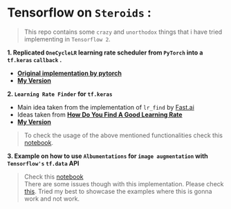 # Tensorflow on `Steroids` : 

> This repo contains some `crazy` and `unorthodox` things that i have tried implementing in `Tensorflow 2`.
 
**1. Replicated `OneCycleLR` learning rate scheduler from `PyTorch` into a `tf.keras` `callback` .**    
- **[Original implementation by pytorch](https://pytorch.org/docs/stable/_modules/torch/optim/lr_scheduler.html#CyclicLR)**  
- **[My Version](https://github.com/benihime91/tensorflow-keras-nbs/blob/master/one_cycle.py)** 


**2. `Learning Rate Finder` for `tf.keras`**
- Main idea taken from the implementation of `lr_find` by [Fast.ai](https://docs.fast.ai/basic_train.html#lr_find)
- Ideas taken from **[How Do You Find A Good Learning Rate](https://sgugger.github.io/how-do-you-find-a-good-learning-rate.html)**
- **[My Version](https://github.com/benihime91/tensorflow-keras-nbs/blob/master/lr_find.py)**   

> To check the usage of the above mentioned functionalities check this [notebook](https://github.com/benihime91/tensorflow-keras-nbs/blob/master/one_cycle_%26_lr_finder_tf.ipynb).   

**3. Example on how to use `Albumentations` for `image augmentation` with `Tensorflow's` `tf.data` API**    
> Check this [notebook](https://github.com/benihime91/tensorflow-keras-nbs/blob/master/albumentations_with_tensorflow.ipynb)   
There are some issues though with this implementation. Please check [this](https://github.com/albumentations-team/albumentations/issues/669#issuecomment-664422245).
Tried my best to showcase the examples where this is gonna work and not work.
